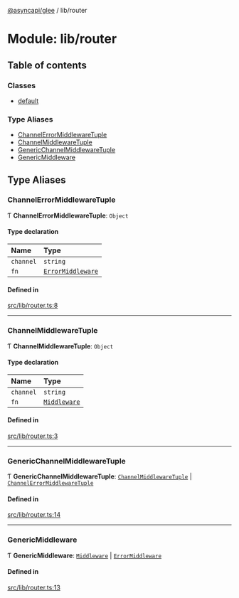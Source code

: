 [@asyncapi/glee](../README.md) / lib/router

# Module: lib/router

## Table of contents

### Classes

- [default](../classes/lib_router.default.md)

### Type Aliases

- [ChannelErrorMiddlewareTuple](lib_router.md#channelerrormiddlewaretuple)
- [ChannelMiddlewareTuple](lib_router.md#channelmiddlewaretuple)
- [GenericChannelMiddlewareTuple](lib_router.md#genericchannelmiddlewaretuple)
- [GenericMiddleware](lib_router.md#genericmiddleware)

## Type Aliases

### ChannelErrorMiddlewareTuple

Ƭ **ChannelErrorMiddlewareTuple**: `Object`

#### Type declaration

| Name | Type |
| :------ | :------ |
| `channel` | `string` |
| `fn` | [`ErrorMiddleware`](middlewares.md#errormiddleware) |

#### Defined in

[src/lib/router.ts:8](https://github.com/asyncapi/glee/blob/8faee3d/src/lib/router.ts#L8)

___

### ChannelMiddlewareTuple

Ƭ **ChannelMiddlewareTuple**: `Object`

#### Type declaration

| Name | Type |
| :------ | :------ |
| `channel` | `string` |
| `fn` | [`Middleware`](middlewares.md#middleware) |

#### Defined in

[src/lib/router.ts:3](https://github.com/asyncapi/glee/blob/8faee3d/src/lib/router.ts#L3)

___

### GenericChannelMiddlewareTuple

Ƭ **GenericChannelMiddlewareTuple**: [`ChannelMiddlewareTuple`](lib_router.md#channelmiddlewaretuple) \| [`ChannelErrorMiddlewareTuple`](lib_router.md#channelerrormiddlewaretuple)

#### Defined in

[src/lib/router.ts:14](https://github.com/asyncapi/glee/blob/8faee3d/src/lib/router.ts#L14)

___

### GenericMiddleware

Ƭ **GenericMiddleware**: [`Middleware`](middlewares.md#middleware) \| [`ErrorMiddleware`](middlewares.md#errormiddleware)

#### Defined in

[src/lib/router.ts:13](https://github.com/asyncapi/glee/blob/8faee3d/src/lib/router.ts#L13)
